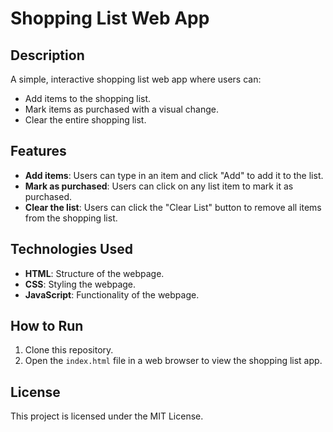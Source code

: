 # Shopping List Web App

## Description
A simple, interactive shopping list web app where users can:
- Add items to the shopping list.
- Mark items as purchased with a visual change.
- Clear the entire shopping list.

## Features
- **Add items**: Users can type in an item and click "Add" to add it to the list.
- **Mark as purchased**: Users can click on any list item to mark it as purchased.
- **Clear the list**: Users can click  the "Clear List" button to remove all items from the shopping list.

## Technologies Used
- **HTML**: Structure of the webpage.
- **CSS**: Styling the webpage.
- **JavaScript**: Functionality of the webpage.

## How to Run
1. Clone this repository.
2. Open the `index.html` file in a web browser to view the shopping list app.


## License
This project is licensed under the MIT License.
